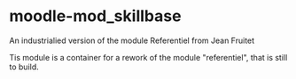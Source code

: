 moodle-mod_skillbase
====================

An industrialied version of the module Referentiel from Jean Fruitet

Tis module is a container for a rework of the module "referentiel", that is still to build.